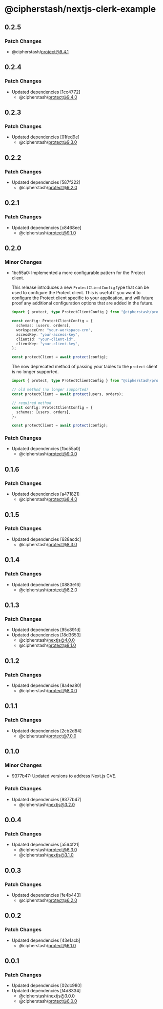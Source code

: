 # @cipherstash/nextjs-clerk-example

## 0.2.5

### Patch Changes

- @cipherstash/protect@9.4.1

## 0.2.4

### Patch Changes

- Updated dependencies [1cc4772]
  - @cipherstash/protect@9.4.0

## 0.2.3

### Patch Changes

- Updated dependencies [01fed9e]
  - @cipherstash/protect@9.3.0

## 0.2.2

### Patch Changes

- Updated dependencies [587f222]
  - @cipherstash/protect@9.2.0

## 0.2.1

### Patch Changes

- Updated dependencies [c8468ee]
  - @cipherstash/protect@9.1.0

## 0.2.0

### Minor Changes

- 1bc55a0: Implemented a more configurable pattern for the Protect client.

  This release introduces a new `ProtectClientConfig` type that can be used to configure the Protect client.
  This is useful if you want to configure the Protect client specific to your application, and will future proof any additional configuration options that are added in the future.

  ```ts
  import { protect, type ProtectClientConfig } from "@cipherstash/protect";

  const config: ProtectClientConfig = {
    schemas: [users, orders],
    workspaceCrn: "your-workspace-crn",
    accessKey: "your-access-key",
    clientId: "your-client-id",
    clientKey: "your-client-key",
  };

  const protectClient = await protect(config);
  ```

  The now deprecated method of passing your tables to the `protect` client is no longer supported.

  ```ts
  import { protect, type ProtectClientConfig } from "@cipherstash/protect";

  // old method (no longer supported)
  const protectClient = await protect(users, orders);

  // required method
  const config: ProtectClientConfig = {
    schemas: [users, orders],
  };

  const protectClient = await protect(config);
  ```

### Patch Changes

- Updated dependencies [1bc55a0]
  - @cipherstash/protect@9.0.0

## 0.1.6

### Patch Changes

- Updated dependencies [a471821]
  - @cipherstash/protect@8.4.0

## 0.1.5

### Patch Changes

- Updated dependencies [628acdc]
  - @cipherstash/protect@8.3.0

## 0.1.4

### Patch Changes

- Updated dependencies [0883e16]
  - @cipherstash/protect@8.2.0

## 0.1.3

### Patch Changes

- Updated dependencies [95c891d]
- Updated dependencies [18d3653]
  - @cipherstash/nextjs@4.0.0
  - @cipherstash/protect@8.1.0

## 0.1.2

### Patch Changes

- Updated dependencies [8a4ea80]
  - @cipherstash/protect@8.0.0

## 0.1.1

### Patch Changes

- Updated dependencies [2cb2d84]
  - @cipherstash/protect@7.0.0

## 0.1.0

### Minor Changes

- 9377b47: Updated versions to address Next.js CVE.

### Patch Changes

- Updated dependencies [9377b47]
  - @cipherstash/nextjs@3.2.0

## 0.0.4

### Patch Changes

- Updated dependencies [a564f21]
  - @cipherstash/protect@6.3.0
  - @cipherstash/nextjs@3.1.0

## 0.0.3

### Patch Changes

- Updated dependencies [fe4b443]
  - @cipherstash/protect@6.2.0

## 0.0.2

### Patch Changes

- Updated dependencies [43e1acb]
  - @cipherstash/protect@6.1.0

## 0.0.1

### Patch Changes

- Updated dependencies [02dc980]
- Updated dependencies [f4d8334]
  - @cipherstash/nextjs@3.0.0
  - @cipherstash/protect@6.0.0
